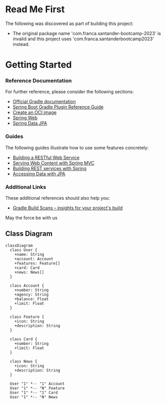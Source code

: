 # Read Me First
The following was discovered as part of building this project:

* The original package name 'com.franca.santander-bootcamp-2023' is invalid and this project uses 'com.franca.santanderbootcamp2023' instead.

# Getting Started

### Reference Documentation
For further reference, please consider the following sections:

* [Official Gradle documentation](https://docs.gradle.org)
* [Spring Boot Gradle Plugin Reference Guide](https://docs.spring.io/spring-boot/docs/3.1.4/gradle-plugin/reference/html/)
* [Create an OCI image](https://docs.spring.io/spring-boot/docs/3.1.4/gradle-plugin/reference/html/#build-image)
* [Spring Web](https://docs.spring.io/spring-boot/docs/3.1.4/reference/htmlsingle/index.html#web)
* [Spring Data JPA](https://docs.spring.io/spring-boot/docs/3.1.4/reference/htmlsingle/index.html#data.sql.jpa-and-spring-data)

### Guides
The following guides illustrate how to use some features concretely:

* [Building a RESTful Web Service](https://spring.io/guides/gs/rest-service/)
* [Serving Web Content with Spring MVC](https://spring.io/guides/gs/serving-web-content/)
* [Building REST services with Spring](https://spring.io/guides/tutorials/rest/)
* [Accessing Data with JPA](https://spring.io/guides/gs/accessing-data-jpa/)

### Additional Links
These additional references should also help you:

* [Gradle Build Scans – insights for your project's build](https://scans.gradle.com#gradle)


May the force be with us

## Class Diagram

```mermaid
classDiagram
  class User {
    +name: String
    +account: Account
    +features: Feature[]
    +card: Card
    +news: News[]
  }

  class Account {
    +number: String
    +agency: String
    +balance: Float
    +limit: Float
  }

  class Feature {
    +icon: String
    +description: String
  }

  class Card {
    +number: String
    +limit: Float
  }

  class News {
    +icon: String
    +description: String
  }

  User "1" *-- "1" Account
  User "1" *-- "N" Feature
  User "1" *-- "1" Card 
  User "1" *-- "N" News
```

